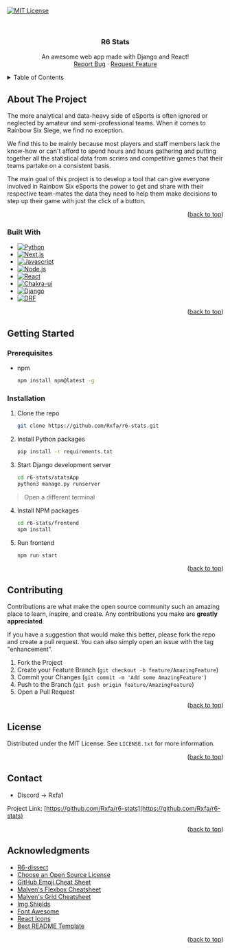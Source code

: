 <a name="readme-top"></a>

<!-- PROJECT SHIELDS -->
<!--
*** I'm using markdown "reference style" links for readability.
*** Reference links are enclosed in brackets [ ] instead of parentheses ( ).
*** See the bottom of this document for the declaration of the reference variables
*** for contributors-url, forks-url, etc. This is an optional, concise syntax you may use.
*** https://www.markdownguide.org/basic-syntax/#reference-style-links
-->
[![MIT License][license-shield]][license-url]

<br />
<div align="center">

  <h3 align="center">R6 Stats</h3>

  <p align="center">
    An awesome web app made with Django and React!
    <br />
    <a href="https://github.com/Rxfa/r6-stats/issues">Report Bug</a>
    ·
    <a href="https://github.com/Rxfa/r6-stats/issues">Request Feature</a>
  </p>
</div>

<!-- TABLE OF CONTENTS -->
<details>
  <summary>Table of Contents</summary>
  <ol>
    <li>
      <a href="#about-the-project">About The Project</a>
      <ul>
        <li><a href="#built-with">Built With</a></li>
      </ul>
    </li>
    <li>
      <a href="#getting-started">Getting Started</a>
      <ul>
        <li><a href="#prerequisites">Prerequisites</a></li>
        <li><a href="#installation">Installation</a></li>
      </ul>
    </li>
    <li><a href="#contributing">Contributing</a></li>
    <li><a href="#license">License</a></li>
    <li><a href="#contact">Contact</a></li>
    <li><a href="#acknowledgments">Acknowledgments</a></li>
  </ol>
</details>

<!-- ABOUT THE PROJECT -->
## About The Project

The more analytical and data-heavy side of eSports is often ignored or neglected by amateur and semi-professional teams. When it comes to Rainbow Six Siege, we find no exception.

We find this to be mainly because most players and staff members lack the know-how or can't afford to spend hours and hours gathering and putting together all the statistical data from scrims and competitive games that their teams partake on a consistent basis.
 
The main goal of this project is to develop a tool that can give everyone involved in Rainbow Six eSports the power to get and share with their respective team-mates the data they need to help them make decisions to step up their game with just the click of a button.

<p align="right">(<a href="#readme-top">back to top</a>)</p>

### Built With

- [![Python][Python]][Python-url]
- [![Next.js][Next.js]][Nextjs-url]
- [![Javascript][Javascript]][Javascript-url]
- [![Node.js][Node.js]][Node-url]
- [![React][React.js]][React-url]
- [![Chakra-ui][Chakra-ui]][Chakra-ui-url]
- [![Django][Django]][Django-url]
- [![DRF][DRF]][DRF-url]

<p align="right">(<a href="#readme-top">back to top</a>)</p>

<!-- GETTING STARTED -->
## Getting Started

### Prerequisites

* npm

  ```sh
  npm install npm@latest -g
  ```


### Installation

1. Clone the repo

   ```sh
   git clone https://github.com/Rxfa/r6-stats.git
   ```

2. Install Python packages
    ```sh
    pip install -r requirements.txt
    ```

3. Start Django development server
    ```sh
    cd r6-stats/statsApp
    python3 manage.py runserver
    ```

 > Open a different terminal

4. Install NPM packages

   ```sh
   cd r6-stats/frontend
   npm install
   ```

5. Run frontend
    ```sh
    npm run start
    ```

<p align="right">(<a href="#readme-top">back to top</a>)</p>

<!-- CONTRIBUTING -->
## Contributing

Contributions are what make the open source community such an amazing place to learn, inspire, and create. Any contributions you make are **greatly appreciated**.

If you have a suggestion that would make this better, please fork the repo and create a pull request. You can also simply open an issue with the tag "enhancement".

1. Fork the Project
2. Create your Feature Branch (`git checkout -b feature/AmazingFeature`)
3. Commit your Changes (`git commit -m 'Add some AmazingFeature'`)
4. Push to the Branch (`git push origin feature/AmazingFeature`)
5. Open a Pull Request

<p align="right">(<a href="#readme-top">back to top</a>)</p>

<!-- LICENSE -->
## License

Distributed under the MIT License. See `LICENSE.txt` for more information.

<p align="right">(<a href="#readme-top">back to top</a>)</p>

<!-- CONTACT -->
## Contact

* Discord -> Rxfa1

Project Link: [https://github.com/Rxfa/r6-stats](https://github.com/Rxfa/r6-stats)

<p align="right">(<a href="#readme-top">back to top</a>)</p>

<!-- ACKNOWLEDGMENTS -->
## Acknowledgments

* [R6-dissect](https://github.com/redraskal/r6-dissect)
* [Choose an Open Source License](https://choosealicense.com)
* [GitHub Emoji Cheat Sheet](https://www.webpagefx.com/tools/emoji-cheat-sheet)
* [Malven's Flexbox Cheatsheet](https://flexbox.malven.co/)
* [Malven's Grid Cheatsheet](https://grid.malven.co/)
* [Img Shields](https://shields.io)
* [Font Awesome](https://fontawesome.com)
* [React Icons](https://react-icons.github.io/react-icons/search)
* [Best README Template](https://github.com/othneildrew/Best-README-Template)

<p align="right">(<a href="#readme-top">back to top</a>)</p>

<!-- MARKDOWN LINKS & IMAGES -->
<!-- https://www.markdownguide.org/basic-syntax/#reference-style-links -->

[license-shield]: https://img.shields.io/github/license/othneildrew/Best-README-Template.svg?style=for-the-badge
[license-url]: https://github.com/rxfa/r6-stats/LICENSE.txt
[Javascript]: https://img.shields.io/badge/javascript-%23323330.svg?style=for-the-badge&logo=javascript&logoColor=%23F7DF1E
[Javascript-url]:https://developer.mozilla.org/en-US/docs/Web/JavaScript
[Python]: https://img.shields.io/badge/python-3670A0?style=for-the-badge&logo=python&logoColor=ffdd54
[Python-url]: https://docs.python.org/3/
[Node.js]: https://img.shields.io/badge/Node.js-43853D?style=for-the-badge&logo=node.js&logoColor=white
[Node-url]: https://nodejs.org/en/
[React.js]: https://img.shields.io/badge/react-%2320232a.svg?style=for-the-badge&logo=react&logoColor=%2361DAFB
[React-url]: https://reactjs.org/
[Django]: https://img.shields.io/badge/django-%23092E20.svg?style=for-the-badge&logo=djangologoColor=white
[Django-url]: https://www.djangoproject.com/
[DRF]: https://img.shields.io/badge/DJANGO-REST-ff1709?style=for-the-badge&logo=django&logoColor=white&color=ff1709&labelColor=gray
[DRF-url]: https://www.django-rest-framework.org/
[Chakra-ui]: https://img.shields.io/badge/chakra-%234ED1C5.svg?style=for-the-badge&logo=chakraui&logoColor=white
[Chakra-ui-url]: https://chakra-ui.com/
[Next.js]: https://img.shields.io/badge/next.js-000000?style=for-the-badge&logo=next.js&logoColor=white
[Nextjs-url]: https://nextjs.org/